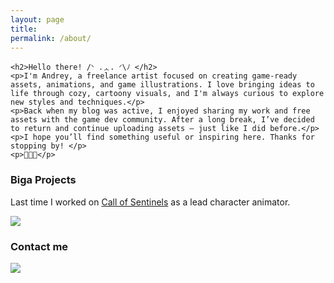 ```yaml
---
layout: page
title: 
permalink: /about/
---
```


    <h2>Hello there! /ᐠ .ᆺ. ᐟ\ﾉ </h2>
    <p>I'm Andrey, a freelance artist focused on creating game-ready assets, animations, and game illustrations. I love bringing ideas to life through cozy, cartoony visuals, and I'm always curious to explore new styles and techniques.</p>
    <p>Back when my blog was active, I enjoyed sharing my work and free assets with the game dev community. After a long break, I’ve decided to return and continue uploading assets — just like I did before.</p>
    <p>I hope you’ll find something useful or inspiring here. Thanks for stopping by! </p>
    <p>💜💜💜</p>


### Biga Projects

Last time I worked on [Call of Sentinels](https://store.steampowered.com/app/2558200/Call_of_Sentinels/) as a lead character animator.

![](https://shared.akamai.steamstatic.com/store_item_assets/steam/apps/2558200/extras/supskills_en.gif?t=1720599899)

### Contact me

![]({{}}/images/howtospine/wheretowrite.png)